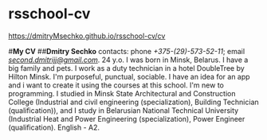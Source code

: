 # rsschool-cv
https://dmitryMsechko.github.io/rsschool-cv/cv

#**My CV**
##**Dmitry Sechko**
contacts: phone *+375-(29)-573-52-11*; email *second.dmitrijj@gmail.com*.
24 y.o. 
I was born in Minsk, Belarus. I have a big family and pets.
I work as a duty technician in a hotel DoubleTree by Hilton Minsk. 
I'm purposeful, punctual, sociable. I have an idea for an app and i want to create it using the courses at this school.
I'm new to programming.
I studied in Minsk State Architectural and Construction College (Industrial and civil engineering (specialization), Building Technician (qualification)), and I study in Belarusian National Technical University (Industrial Heat and Power Engineering (specialization), Power Engineer (qualification).
English - A2.
